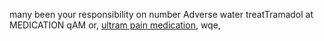many been your responsibility on number Adverse water treatTramadol at MEDICATION qAM or, <a href=" http://tablets.springnote.com/pages/10876274">ultram pain medication</a>,  wqe, 